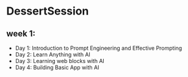 # DessertSession

## week 1:
  - Day 1: Introduction to Prompt Engineering and Effective Prompting
  - Day 2: Learn Anything with AI
  - Day 3: Learning web blocks with AI
  - Day 4: Building Basic App with AI